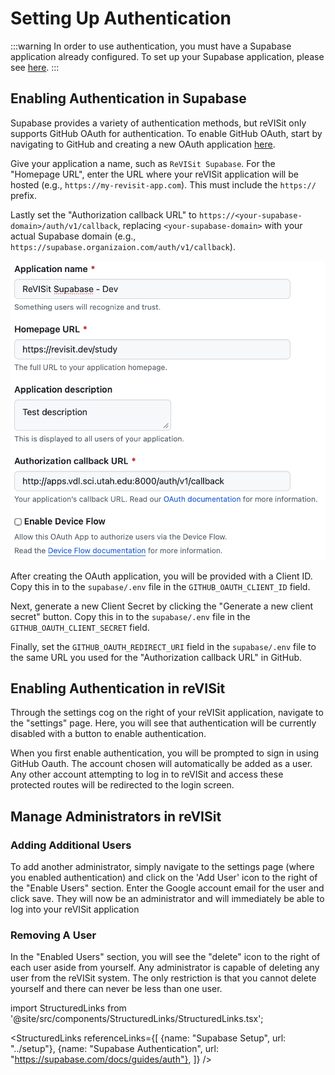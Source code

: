 # Setting Up Authentication

:::warning
In order to use authentication, you must have a Supabase application already configured. To set up your Supabase application, please see [here](../setup).
:::

## Enabling Authentication in Supabase

Supabase provides a variety of authentication methods, but reVISit only supports GitHub OAuth for authentication. To enable GitHub OAuth, start by navigating to GitHub and creating a new OAuth application [here](http://github.com/settings/developers). 

Give your application a name, such as `ReVISit Supabase`. For the "Homepage URL", enter the URL where your reVISit application will be hosted (e.g., `https://my-revisit-app.com`). This must include the `https://` prefix.

Lastly set the "Authorization callback URL" to `https://<your-supabase-domain>/auth/v1/callback`, replacing `<your-supabase-domain>` with your actual Supabase domain (e.g., `https://supabase.organizaion.com/auth/v1/callback`).

![GitHub OAuth Setup](./img/github-oauth-setup.png)

After creating the OAuth application, you will be provided with a Client ID. Copy this in to the `supabase/.env` file in the `GITHUB_OAUTH_CLIENT_ID` field.

Next, generate a new Client Secret by clicking the "Generate a new client secret" button. Copy this in to the `supabase/.env` file in the `GITHUB_OAUTH_CLIENT_SECRET` field.

Finally, set the `GITHUB_OAUTH_REDIRECT_URI` field in the `supabase/.env` file to the same URL you used for the "Authorization callback URL" in GitHub.

## Enabling Authentication in reVISit

Through the settings cog on the right of your reVISit application, navigate to the "settings" page. Here, you will see that authentication will be currently disabled with a button to enable authentication.

When you first enable authentication, you will be prompted to sign in using GitHub Oauth. The account chosen will automatically be added as a user. Any other account attempting to log in to reVISit and access these protected routes will be redirected to the login screen.

## Manage Administrators in reVISit

### Adding Additional Users

To add another administrator, simply navigate to the settings page (where you enabled authentication) and click on the 'Add User' icon to the right of the "Enable Users" section. Enter the Google account email for the user and click save. They will now be an administrator and will immediately be able to log into your reVISit application

### Removing A User

In the "Enabled Users" section, you will see the "delete" icon to the right of each user aside from yourself. Any administrator is capable of deleting any user from the reVISit system. The only restriction is that you cannot delete yourself and there can never be less than one user.

<!--   Importing Links -->
import StructuredLinks from '@site/src/components/StructuredLinks/StructuredLinks.tsx';

<StructuredLinks
    referenceLinks={[
        {name: "Supabase Setup", url: "../setup"},
        {name: "Supabase Authentication", url: "https://supabase.com/docs/guides/auth"},
    ]}
/>